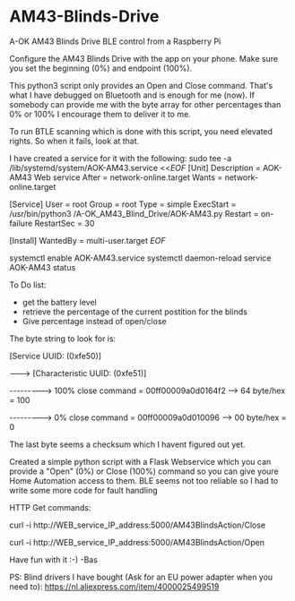 # AM43-Blinds-Drive
A-OK AM43 Blinds Drive BLE control from a Raspberry Pi

Configure the AM43 Blinds Drive with the app on your phone. Make sure you set the beginning (0%) and endpoint (100%).

This python3 script only provides an Open and Close command. That's what I have debugged on Bluetooth and is enough for me (now). If somebody can provide me with the byte array for other percentages than 0% or 100% I encourage them to deliver it to me.

To run BTLE scanning which is done with this script, you need elevated rights. So when it fails, look at that.

I have created a service for it with the following:
sudo tee -a /lib/systemd/system/AOK-AM43.service <<_EOF_
[Unit]
Description = AOK-AM43 Web service
After = network-online.target
Wants = network-online.target

[Service]
User = root
Group = root
Type = simple
ExecStart = /usr/bin/python3 /A-OK_AM43_Blind_Drive/AOK-AM43.py
Restart = on-failure
RestartSec = 30

[Install]
WantedBy = multi-user.target
_EOF_

systemctl enable AOK-AM43.service
systemctl daemon-reload
service AOK-AM43 status


To Do list:
- get the battery level 
- retrieve the percentage of the current postition for the blinds
- Give percentage instead of open/close


The byte string to look for is:

[Service UUID: (0xfe50)]

--->    [Characteristic UUID: (0xfe51)]

--------->  100% close command = 00ff00009a0d0164f2  --> 64 byte/hex = 100

--------->  0% close command   = 00ff00009a0d010096  --> 00 byte/hex = 0

The last byte seems a checksum which I havent figured out yet.

Created a simple python script with a Flask Webservice which you can provide a "Open" (0%) or Close (100%) command so you can give youre Home Automation access to them. BLE seems not too reliable so I had to write some more code for fault handling

HTTP Get commands:

curl -i http://WEB_service_IP_address:5000/AM43BlindsAction/Close
  
curl -i http://WEB_service_IP_address:5000/AM43BlindsAction/Open


Have fun with it :-)
-Bas

PS: Blind drivers I have bought (Ask for an EU power adapter when you need to):
https://nl.aliexpress.com/item/4000025499519
